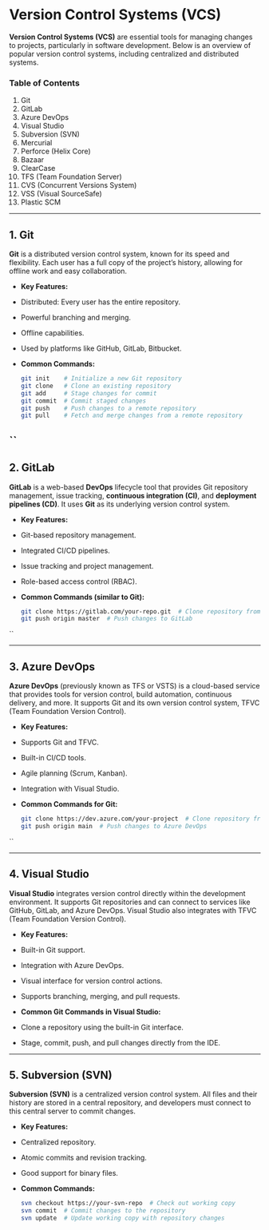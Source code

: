 # Version Control Systems (VCS)
**Version Control Systems (VCS)** are essential tools for managing changes to projects, particularly in software development. Below is an overview of popular version control systems, including centralized and distributed systems.

### Table of Contents
1. Git
2. GitLab
3. Azure DevOps
4. Visual Studio
5. Subversion (SVN)
6. Mercurial
7. Perforce (Helix Core)
8. Bazaar
9. ClearCase
10. TFS (Team Foundation Server)
11. CVS (Concurrent Versions System)
12. VSS (Visual SourceSafe)
13. Plastic SCM

---

## 1. Git
**Git** is a distributed version control system, known for its speed and flexibility. Each user has a full copy of the project’s history, allowing for offline work and easy collaboration.

- **Key Features:**

- Distributed: Every user has the entire repository.
- Powerful branching and merging.
- Offline capabilities.
- Used by platforms like GitHub, GitLab, Bitbucket.
  
- **Common Commands:**
  ```bash
  git init    # Initialize a new Git repository
  git clone   # Clone an existing repository
  git add     # Stage changes for commit
  git commit  # Commit staged changes
  git push    # Push changes to a remote repository
  git pull    # Fetch and merge changes from a remote repository

``
---

## 2. GitLab
**GitLab** is a web-based **DevOps** lifecycle tool that provides Git repository management, issue tracking, **continuous integration (CI)**, and **deployment pipelines (CD)**. It uses **Git** as its underlying version control system.

- **Key Features:**

- Git-based repository management.
- Integrated CI/CD pipelines.
- Issue tracking and project management.
- Role-based access control (RBAC).
  
- **Common Commands (similar to Git):**
  ```bash
  git clone https://gitlab.com/your-repo.git  # Clone repository from GitLab
  git push origin master  # Push changes to GitLab

``

---

## 3. Azure DevOps
**Azure DevOps** (previously known as TFS or VSTS) is a cloud-based service that provides tools for version control, build automation, continuous delivery, and more. It supports Git and its own version control system, TFVC (Team Foundation Version Control).

- **Key Features:**

- Supports Git and TFVC.
- Built-in CI/CD tools.
- Agile planning (Scrum, Kanban).
- Integration with Visual Studio.

- **Common Commands for Git:**
  ```bash
  git clone https://dev.azure.com/your-project  # Clone repository from Azure DevOps
  git push origin main  # Push changes to Azure DevOps

``

---

## 4. Visual Studio
**Visual Studio** integrates version control directly within the development environment. It supports Git repositories and can connect to services like GitHub, GitLab, and Azure DevOps. Visual Studio also integrates with TFVC (Team Foundation Version Control).

- **Key Features:**

- Built-in Git support.
- Integration with Azure DevOps.
- Visual interface for version control actions.
- Supports branching, merging, and pull requests.

- **Common Git Commands in Visual Studio:**
- Clone a repository using the built-in Git interface.
- Stage, commit, push, and pull changes directly from the IDE.

---

## 5. Subversion (SVN)
**Subversion (SVN)** is a centralized version control system. All files and their history are stored in a central repository, and developers must connect to this central server to commit changes.

- **Key Features:**

- Centralized repository.
- Atomic commits and revision tracking.
- Good support for binary files.

- **Common Commands:**
  ```bash
  svn checkout https://your-svn-repo  # Check out working copy
  svn commit  # Commit changes to the repository
  svn update  # Update working copy with repository changes

```
